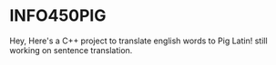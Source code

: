 # INFO450PIG

Hey, Here's a C++ project to translate english words to Pig Latin! still working on sentence translation. 
